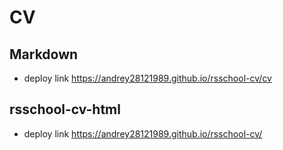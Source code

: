 # CV
## Markdown
- deploy link https://andrey28121989.github.io/rsschool-cv/cv
## rsschool-cv-html
- deploy link https://andrey28121989.github.io/rsschool-cv/

